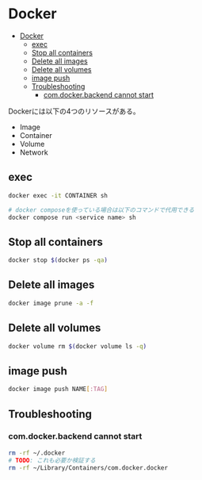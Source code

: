 # Docker

- [Docker](#docker)
  - [exec](#exec)
  - [Stop all containers](#stop-all-containers)
  - [Delete all images](#delete-all-images)
  - [Delete all volumes](#delete-all-volumes)
  - [image push](#image-push)
  - [Troubleshooting](#troubleshooting)
    - [com.docker.backend cannot start](#comdockerbackend-cannot-start)

Dockerには以下の4つのリソースがある。

- Image
- Container
- Volume
- Network

## exec

```sh
docker exec -it CONTAINER sh

# docker composeを使っている場合は以下のコマンドで代用できる
docker compose run <service name> sh
```

## Stop all containers

```sh
docker stop $(docker ps -qa)
```

## Delete all images

```sh
docker image prune -a -f
```

## Delete all volumes

```sh
docker volume rm $(docker volume ls -q)
```

## image push

```sh
docker image push NAME[:TAG]
```

## Troubleshooting

### com.docker.backend cannot start

```sh
rm -rf ~/.docker
# TODO: これも必要か検証する
rm -rf ~/Library/Containers/com.docker.docker
```

